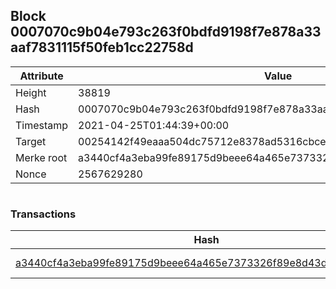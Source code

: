 ## Block 0007070c9b04e793c263f0bdfd9198f7e878a33aaf7831115f50feb1cc22758d

Attribute | Value
--- | ---
Height | 38819
Hash | 0007070c9b04e793c263f0bdfd9198f7e878a33aaf7831115f50feb1cc22758d
Timestamp | 2021-04-25T01:44:39+00:00
Target | 00254142f49eaaa504dc75712e8378ad5316cbcead634704b3734b6271167cc4
Merke root | a3440cf4a3eba99fe89175d9beee64a465e7373326f89e8d43d9132fff27fdee
Nonce | 2567629280

```

```

### Transactions

Hash | Amount
--- | ---
[a3440cf4a3eba99fe89175d9beee64a465e7373326f89e8d43d9132fff27fdee](a3440cf4a3eba99fe89175d9beee64a465e7373326f89e8d43d9132fff27fdee.md) | 10.00000000 SKEPTI 

